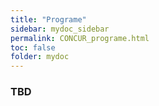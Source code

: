 ```yaml
---
title: "Programe"
sidebar: mydoc_sidebar
permalink: CONCUR_programe.html
toc: false 
folder: mydoc
---
```

### TBD